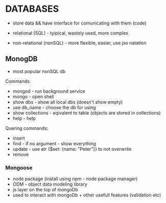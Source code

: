 # DATABASES
- store data && have interface for comunicating with them (code)

- relational (SQL) - tyipical, wastely used, more complex
- non-relational (nonSQL) - more flexible, easier, use jso natation
 
## MonogDB
- most popular nonSQL db

Commands:
* mongod - run background service
* mongo  - open shell 
* show dbs - show all local dbs (doesn't show empty)
* use db_name - choose the db for using 
* show collections - eqivalent to table (objects are stored in collections)
* help - help

Quering commands:
* insert
* find - if no argument - show everything
* update - use atr {$set: {name: "Peter"}} to not overwrite
* remove

### Mongoose 
- node package (install using npm - node package manager)
- ODM - object data modeling library
- js layer on the top of mongoDb
- used to interact with mongoDb + other usefull features (validation etc)

